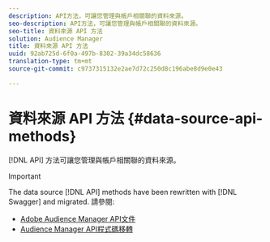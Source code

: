 ```yaml
---
description: API方法，可讓您管理與帳戶相關聯的資料來源。
seo-description: API方法，可讓您管理與帳戶相關聯的資料來源。
seo-title: 資料來源 API 方法
solution: Audience Manager
title: 資料來源 API 方法
uuid: 92ab725d-6f0a-497b-8302-39a34dc58636
translation-type: tm+mt
source-git-commit: c9737315132e2ae7d72c250d8c196abe8d9e0e43

---
```



# 資料來源 API 方法 {#data-source-api-methods}

[!DNL API] 方法可讓您管理與帳戶相關聯的資料來源。

<!-- c_rest_data_sources.xml -->

>[!IMPORTANT]
>
>The data source [!DNL API] methods have been rewritten with [!DNL Swagger] and migrated. 請參閱:
>
>* [Adobe Audience Manager API文件](https://bank.demdex.com/portal/swagger/index.html)
>* [Audience Manager API程式碼移轉](../../api/api-swagger-migration.md)
>
